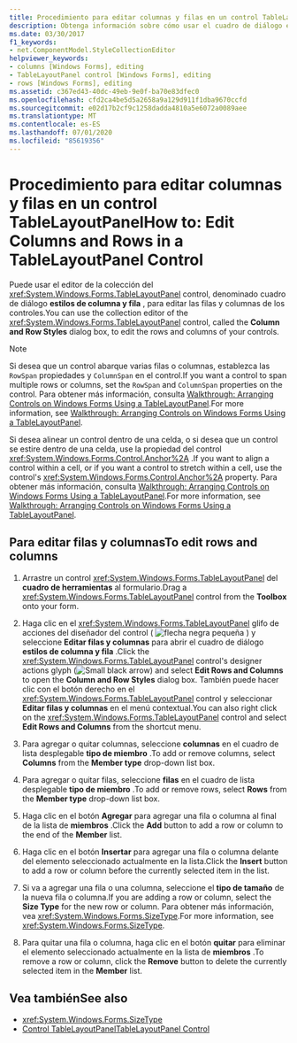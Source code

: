 ```yaml
---
title: Procedimiento para editar columnas y filas en un control TableLayoutPanel
description: Obtenga información sobre cómo usar el cuadro de diálogo estilos de columnas y filas para editar las filas y columnas de los controles de Windows Forms.
ms.date: 03/30/2017
f1_keywords:
- net.ComponentModel.StyleCollectionEditor
helpviewer_keywords:
- columns [Windows Forms], editing
- TableLayoutPanel control [Windows Forms], editing
- rows [Windows Forms], editing
ms.assetid: c367ed43-40dc-49eb-9e0f-ba70e83dfec0
ms.openlocfilehash: cfd2ca4be5d5a2658a9a129d911f1dba9670ccfd
ms.sourcegitcommit: e02d17b2cf9c1258dadda4810a5e6072a0089aee
ms.translationtype: MT
ms.contentlocale: es-ES
ms.lasthandoff: 07/01/2020
ms.locfileid: "85619356"
---
```

# <a name="how-to-edit-columns-and-rows-in-a-tablelayoutpanel-control"></a><span data-ttu-id="ba818-103">Procedimiento para editar columnas y filas en un control TableLayoutPanel</span><span class="sxs-lookup"><span data-stu-id="ba818-103">How to: Edit Columns and Rows in a TableLayoutPanel Control</span></span>

<span data-ttu-id="ba818-104">Puede usar el editor de la colección del <xref:System.Windows.Forms.TableLayoutPanel> control, denominado cuadro de diálogo **estilos de columna y fila** , para editar las filas y columnas de los controles.</span><span class="sxs-lookup"><span data-stu-id="ba818-104">You can use the collection editor of the <xref:System.Windows.Forms.TableLayoutPanel> control, called the **Column and Row Styles** dialog box, to edit the rows and columns of your controls.</span></span>

> [!NOTE]
> <span data-ttu-id="ba818-105">Si desea que un control abarque varias filas o columnas, establezca las `RowSpan` propiedades y `ColumnSpan` en el control.</span><span class="sxs-lookup"><span data-stu-id="ba818-105">If you want a control to span multiple rows or columns, set the `RowSpan` and `ColumnSpan` properties on the control.</span></span> <span data-ttu-id="ba818-106">Para obtener más información, consulta [Walkthrough: Arranging Controls on Windows Forms Using a TableLayoutPanel](walkthrough-arranging-controls-on-windows-forms-using-a-tablelayoutpanel.md).</span><span class="sxs-lookup"><span data-stu-id="ba818-106">For more information, see [Walkthrough: Arranging Controls on Windows Forms Using a TableLayoutPanel](walkthrough-arranging-controls-on-windows-forms-using-a-tablelayoutpanel.md).</span></span>
>
> <span data-ttu-id="ba818-107">Si desea alinear un control dentro de una celda, o si desea que un control se estire dentro de una celda, use la propiedad del control <xref:System.Windows.Forms.Control.Anchor%2A> .</span><span class="sxs-lookup"><span data-stu-id="ba818-107">If you want to align a control within a cell, or if you want a control to stretch within a cell, use the control's <xref:System.Windows.Forms.Control.Anchor%2A> property.</span></span> <span data-ttu-id="ba818-108">Para obtener más información, consulta [Walkthrough: Arranging Controls on Windows Forms Using a TableLayoutPanel](walkthrough-arranging-controls-on-windows-forms-using-a-tablelayoutpanel.md).</span><span class="sxs-lookup"><span data-stu-id="ba818-108">For more information, see [Walkthrough: Arranging Controls on Windows Forms Using a TableLayoutPanel](walkthrough-arranging-controls-on-windows-forms-using-a-tablelayoutpanel.md).</span></span>

## <a name="to-edit-rows-and-columns"></a><span data-ttu-id="ba818-109">Para editar filas y columnas</span><span class="sxs-lookup"><span data-stu-id="ba818-109">To edit rows and columns</span></span>

1. <span data-ttu-id="ba818-110">Arrastre un control <xref:System.Windows.Forms.TableLayoutPanel> del **cuadro de herramientas** al formulario.</span><span class="sxs-lookup"><span data-stu-id="ba818-110">Drag a <xref:System.Windows.Forms.TableLayoutPanel> control from the **Toolbox** onto your form.</span></span>

2. <span data-ttu-id="ba818-111">Haga clic en el <xref:System.Windows.Forms.TableLayoutPanel> glifo de acciones del diseñador del control ( ![ flecha negra pequeña ](./media/designer-actions-glyph.gif) ) y seleccione **Editar filas y columnas** para abrir el cuadro de diálogo **estilos de columna y fila** .</span><span class="sxs-lookup"><span data-stu-id="ba818-111">Click the <xref:System.Windows.Forms.TableLayoutPanel> control's designer actions glyph (![Small black arrow](./media/designer-actions-glyph.gif)) and select **Edit Rows and Columns** to open the **Column and Row Styles** dialog box.</span></span> <span data-ttu-id="ba818-112">También puede hacer clic con el botón derecho en el <xref:System.Windows.Forms.TableLayoutPanel> control y seleccionar **Editar filas y columnas** en el menú contextual.</span><span class="sxs-lookup"><span data-stu-id="ba818-112">You can also right click on the <xref:System.Windows.Forms.TableLayoutPanel> control and select **Edit Rows and Columns** from the shortcut menu.</span></span>

3. <span data-ttu-id="ba818-113">Para agregar o quitar columnas, seleccione **columnas** en el cuadro de lista desplegable **tipo de miembro** .</span><span class="sxs-lookup"><span data-stu-id="ba818-113">To add or remove columns, select **Columns** from the **Member type** drop-down list box.</span></span>

4. <span data-ttu-id="ba818-114">Para agregar o quitar filas, seleccione **filas** en el cuadro de lista desplegable **tipo de miembro** .</span><span class="sxs-lookup"><span data-stu-id="ba818-114">To add or remove rows, select **Rows** from the **Member type** drop-down list box.</span></span>

5. <span data-ttu-id="ba818-115">Haga clic en el botón **Agregar** para agregar una fila o columna al final de la lista de **miembros** .</span><span class="sxs-lookup"><span data-stu-id="ba818-115">Click the **Add** button to add a row or column to the end of the **Member** list.</span></span>

6. <span data-ttu-id="ba818-116">Haga clic en el botón **Insertar** para agregar una fila o columna delante del elemento seleccionado actualmente en la lista.</span><span class="sxs-lookup"><span data-stu-id="ba818-116">Click the **Insert** button to add a row or column before the currently selected item in the list.</span></span>

7. <span data-ttu-id="ba818-117">Si va a agregar una fila o una columna, seleccione el **tipo de tamaño** de la nueva fila o columna.</span><span class="sxs-lookup"><span data-stu-id="ba818-117">If you are adding a row or column, select the **Size Type** for the new row or column.</span></span> <span data-ttu-id="ba818-118">Para obtener más información, vea <xref:System.Windows.Forms.SizeType>.</span><span class="sxs-lookup"><span data-stu-id="ba818-118">For more information, see <xref:System.Windows.Forms.SizeType>.</span></span>

8. <span data-ttu-id="ba818-119">Para quitar una fila o columna, haga clic en el botón **quitar** para eliminar el elemento seleccionado actualmente en la lista de **miembros** .</span><span class="sxs-lookup"><span data-stu-id="ba818-119">To remove a row or column, click the **Remove** button to delete the currently selected item in the **Member** list.</span></span>

## <a name="see-also"></a><span data-ttu-id="ba818-120">Vea también</span><span class="sxs-lookup"><span data-stu-id="ba818-120">See also</span></span>

- <xref:System.Windows.Forms.SizeType>
- [<span data-ttu-id="ba818-121">Control TableLayoutPanel</span><span class="sxs-lookup"><span data-stu-id="ba818-121">TableLayoutPanel Control</span></span>](tablelayoutpanel-control-windows-forms.md)
